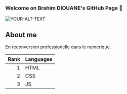 ### Welcome on Brahim DIOUANE's GitHub Page 👋



<picture>
 <img alt="YOUR-ALT-TEXT" src="https://kinsta.com/fr/wp-content/uploads/sites/4/2021/12/front-end-developer.png">
</picture>

## About me

En reconversion professionelle dans le numérique. 

| Rank | Languages |
|-----:|-----------|
|     1| HTML      |
|     2| CSS       |
|     3| JS        |

<!---->
